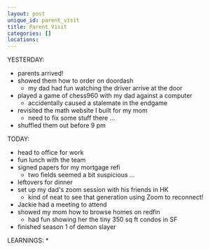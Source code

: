 ```yaml
---
layout: post
unique_id: parent_visit
title: Parent Visit
categories: []
locations: 
---
```


YESTERDAY:
* parents arrived!
* showed them how to order on doordash
  * my dad had fun watching the driver arrive at the door
* played a game of chess960 with my dad against a computer
  * accidentally caused a stalemate in the endgame
* revisited the math website I built for my mom
  * need to fix some stuff there ...
* shuffled them out before 9 pm

TODAY:
* head to office for work
* fun lunch with the team
* signed papers for my mortgage refi
  * two fields seemed a bit suspicious ...
* leftovers for dinner
* set up my dad's zoom session with his friends in HK
  * kind of neat to see that generation using Zoom to reconnect!
* Jackie had a meeting to attend
* showed my mom how to browse homes on redfin
  * had fun showing her the tiny 350 sq ft condos in SF
* finished season 1 of demon slayer

LEARNINGS:
* 
